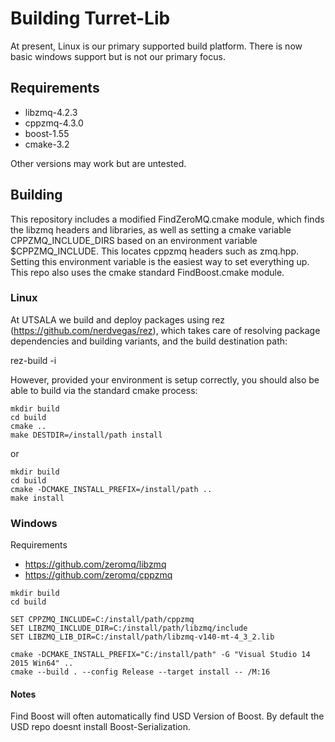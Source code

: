 # Building Turret-Lib
At present, Linux is our primary supported build platform. There is now basic windows support but is not our primary focus.

## Requirements
* libzmq-4.2.3
* cppzmq-4.3.0
* boost-1.55
* cmake-3.2

Other versions may work but are untested.  

## Building

This repository includes a modified FindZeroMQ.cmake module, which finds the libzmq headers and libraries, as well as setting a cmake variable CPPZMQ_INCLUDE_DIRS based on an environment variable $CPPZMQ_INCLUDE.  This locates cppzmq headers such as zmq.hpp.  Setting this environment variable is the easiest way to set everything up.  This repo also uses the cmake standard FindBoost.cmake module.  


### Linux

At UTSALA we build and deploy packages using rez (https://github.com/nerdvegas/rez), which takes care of resolving package dependencies and building variants, and the build destination path:

rez-build -i

However, provided your environment is setup correctly, you should also be able to build via the standard cmake process:

```
mkdir build
cd build
cmake ..
make DESTDIR=/install/path install
```

or

```
mkdir build
cd build
cmake -DCMAKE_INSTALL_PREFIX=/install/path ..
make install
```

### Windows

Requirements

 *  <https://github.com/zeromq/libzmq>
 *  <https://github.com/zeromq/cppzmq>

```
mkdir build
cd build

SET CPPZMQ_INCLUDE=C:/install/path/cppzmq
SET LIBZMQ_INCLUDE_DIR=C:/install/path/libzmq/include
SET LIBZMQ_LIB_DIR=C:/install/path/libzmq-v140-mt-4_3_2.lib

cmake -DCMAKE_INSTALL_PREFIX="C:/install/path" -G "Visual Studio 14 2015 Win64" ..
cmake --build . --config Release --target install -- /M:16
```


#### Notes

Find Boost will often automatically find USD Version of Boost. By default the USD repo doesnt install Boost-Serialization.

